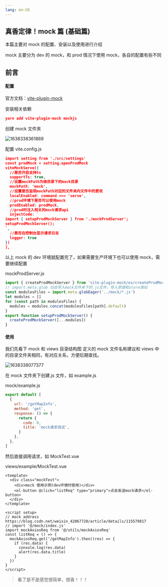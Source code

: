 ```yaml
---
lang: en-US
---
```



## 真香定律！mock 篇 (基础篇)


本篇主要对 mock 的配置、安装以及使用进行介绍

mock 主要分为 dev 的 mock，和 prod 情况下使用 mock，各自的配置有些不同

## 前言

#### 配置

官方文档：[vite-plugin-mock](https://github.com/anncwb/vite-plugin-mock/blob/HEAD/README.zh_CN.md)

安装相关依赖

```json
yarn add vite-plugin-mock mockjs
```

创建 mock 文件夹

![1638338361869](http://8.135.1.141/file/vap-assets/1638338361869.png)

配置 vite.config.js

```json
import setting from './src/settings'
const prodMock = setting.openProdMock
viteMockServe({
  //是否开启支持ts
  supportTs: true,
  //设置mockPath为根目录下的mock目录
  mockPath: 'mock',
  //设置是否监视mockPath对应的文件夹内文件中的更改
  localEnabled: command === 'serve',
  //prod环境下是否可以使用mock
  prodEnabled: prodMock,
  //prod时注入相关的mock请求api
  injectCode: `
import { setupProdMockServer } from './mockProdServer';
setupProdMockServer();
`,
  //是否在控制台显示请求日志
  logger: true
})
],
```

以上 mock 的 dev 环境就配置完了，如果需要生产环境下也可以使用 mock，需要继续配置

mockProdServer.js

```javascript
import { createProdMockServer } from 'vite-plugin-mock/es/createProdMockServer'
// import.meta.glob 动态导入mock文件夹下的.js文件，导入原理和store类似
const modulesFiles = import.meta.globEager('../mock/*.js')
let modules = []
for (const path in modulesFiles) {
  modules = modules.concat(modulesFiles[path].default)
}
export function setupProdMockServer() {
  createProdMockServer([...modules])
}
```

#### 使用

我们先看下 mock 和 views 目录结构图
定义的 mock 文件名称建议和 views 中的目录文件夹相同，有对应关系，方便后期查找。

![1638338077377](http://8.135.1.141/file/vap-assets/1638338077377.png)

在 mock 文件夹下创建.js 文件，如 example.js

mock/example.js

```javascript
export default [
  {
    url: '/getMapInfo',
    method: 'get',
    response: () => {
      return {
        code: 0,
        title: 'mock请求测试',
      }
    },
  },
]
```

然后直接调用请求，如 MockTest.vue

views/example/MockTest.vue

```vue
<template>
  <div class="mockTest">
    <div>mock 使用示例(dev环境时使用)</div>
    <el-button @click="listReq" type="primary">点击发送mock请求</el-button>
  </div>
</template>

<script setup>
// mock address https://blog.csdn.net/weixin_42067720/article/details/115579817
// import '@/mock/index.js'
import mockAxiosReq from '@/utils/mockAxiosReq'
const listReq = () => {
  mockAxiosReq.get('/getMapInfo').then((res) => {
    if (res.data) {
      console.log(res.data)
      alert(res.data.title)
    }
  })
}
</script>
```

> 看了是不是感觉很简单，很香！！！
